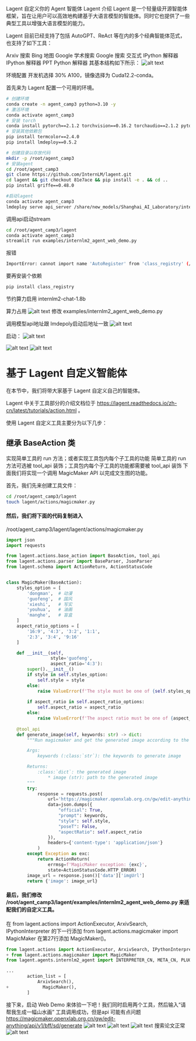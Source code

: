 Lagent 自定义你的 Agent 智能体
Lagent 介绍
Lagent 是一个轻量级开源智能体框架，旨在让用户可以高效地构建基于大语言模型的智能体。同时它也提供了一些典型工具以增强大语言模型的能力。

Lagent 目前已经支持了包括 AutoGPT、ReAct 等在内的多个经典智能体范式，也支持了如下工具：

Arxiv 搜索
Bing 地图
Google 学术搜索
Google 搜索
交互式 IPython 解释器
IPython 解释器
PPT
Python 解释器
其基本结构如下所示：
![alt text](image/image0.png)

环境配置
开发机选择 30% A100，镜像选择为 Cuda12.2-conda。

首先来为 Lagent 配置一个可用的环境。
```bash
# 创建环境
conda create -n agent_camp3 python=3.10 -y
# 激活环境
conda activate agent_camp3
# 安装 torch
conda install pytorch==2.1.2 torchvision==0.16.2 torchaudio==2.1.2 pytorch-cuda=12.1 -c pytorch -c nvidia -y
# 安装其他依赖包
pip install termcolor==2.4.0
pip install lmdeploy==0.5.2

# 创建目录以存放代码
mkdir -p /root/agent_camp3
# 安装agent
cd /root/agent_camp3
git clone https://github.com/InternLM/lagent.git
cd lagent && git checkout 81e7ace && pip install -e . && cd ..
pip install griffe==0.48.0

#启动lagent
conda activate agent_camp3
lmdeploy serve api_server /share/new_models/Shanghai_AI_Laboratory/internlm2_5-7b-chat --model-name internlm2_5-7b-chat
```
调用api启动stream
```bash
cd /root/agent_camp3/lagent
conda activate agent_camp3
streamlit run examples/internlm2_agent_web_demo.py
```
报错
```bash
ImportError: cannot import name 'AutoRegister' from 'class_registry' (/root/.conda/envs/agent_camp3/lib/python3.10/site-packages/class_registry/__init__.py)
```
要再安装个依赖 
```bash
pip install class_registry
```
节约算力启用 internlm2-chat-1.8b

算力占用
![alt text](image/image-2.png)
修改 examples/internlm2_agent_web_demo.py 

调用模型api地址跟 lmdepoly启动后地址一致
![alt text](image/image.png)

启动：
![alt text](image/image-1.png)

![alt text](image/image-3.png)
![alt text](image/image00.png)

# 基于 Lagent 自定义智能体
在本节中，我们将带大家基于 Lagent 自定义自己的智能体。

Lagent 中关于工具部分的介绍文档位于 https://lagent.readthedocs.io/zh-cn/latest/tutorials/action.html 。

使用 Lagent 自定义工具主要分为以下几步：

## 继承 BaseAction 类
实现简单工具的 run 方法；或者实现工具包内每个子工具的功能
简单工具的 run 方法可选被 tool_api 装饰；工具包内每个子工具的功能都需要被 tool_api 装饰
下面我们将实现一个调用 MagicMaker API 以完成文生图的功能。

首先，我们先来创建工具文件：
```bash
cd /root/agent_camp3/lagent
touch lagent/actions/magicmaker.py
```
#### 然后，我们将下面的代码复制进入 
/root/agent_camp3/lagent/lagent/actions/magicmaker.py

```python
import json
import requests

from lagent.actions.base_action import BaseAction, tool_api
from lagent.actions.parser import BaseParser, JsonParser
from lagent.schema import ActionReturn, ActionStatusCode


class MagicMaker(BaseAction):
    styles_option = [
        'dongman',  # 动漫
        'guofeng',  # 国风
        'xieshi',   # 写实
        'youhua',   # 油画
        'manghe',   # 盲盒
    ]
    aspect_ratio_options = [
        '16:9', '4:3', '3:2', '1:1',
        '2:3', '3:4', '9:16'
    ]

    def __init__(self,
                 style='guofeng',
                 aspect_ratio='4:3'):
        super().__init__()
        if style in self.styles_option:
            self.style = style
        else:
            raise ValueError(f'The style must be one of {self.styles_option}')
        
        if aspect_ratio in self.aspect_ratio_options:
            self.aspect_ratio = aspect_ratio
        else:
            raise ValueError(f'The aspect ratio must be one of {aspect_ratio}')
    
    @tool_api
    def generate_image(self, keywords: str) -> dict:
        """Run magicmaker and get the generated image according to the keywords.

        Args:
            keywords (:class:`str`): the keywords to generate image

        Returns:
            :class:`dict`: the generated image
                * image (str): path to the generated image
        """
        try:
            response = requests.post(
                url='https://magicmaker.openxlab.org.cn/gw/edit-anything/api/v1/bff/sd/generate',
                data=json.dumps({
                    "official": True,
                    "prompt": keywords,
                    "style": self.style,
                    "poseT": False,
                    "aspectRatio": self.aspect_ratio
                }),
                headers={'content-type': 'application/json'}
            )
        except Exception as exc:
            return ActionReturn(
                errmsg=f'MagicMaker exception: {exc}',
                state=ActionStatusCode.HTTP_ERROR)
        image_url = response.json()['data']['imgUrl']
        return {'image': image_url}
```
#### 最后，我们修改 /root/agent_camp3/lagent/examples/internlm2_agent_web_demo.py 来适配我们的自定义工具。

在 from lagent.actions import ActionExecutor, ArxivSearch, IPythonInterpreter 的下一行添加 from lagent.actions.magicmaker import MagicMaker
在第27行添加 MagicMaker()。
```python
from lagent.actions import ActionExecutor, ArxivSearch, IPythonInterpreter
+ from lagent.actions.magicmaker import MagicMaker
from lagent.agents.internlm2_agent import INTERPRETER_CN, META_CN, PLUGIN_CN, Internlm2Agent, Internlm2Protocol

...
        action_list = [
            ArxivSearch(),
+             MagicMaker(),
        ]
```
接下来，启动 Web Demo 来体验一下吧！我们同时启用两个工具，然后输入“请帮我生成一幅山水画”
工具调用成功，但是api 可能有点问题
https://magicmaker.openxlab.org.cn/gw/edit-anything/api/v1/bff/sd/generate
![alt text](image/image-4.png)
![alt text](image/image-5.png)
![alt text](image/image-6.png)
搜索论文正常
![alt text](image/image7.png)
